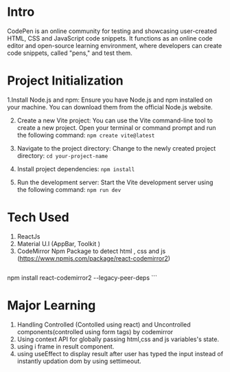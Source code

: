 ﻿# Intro
 <p>CodePen is an online community for testing and showcasing user-created HTML, CSS and JavaScript code snippets. It functions as an online code editor and open-source learning environment, where developers can create code snippets, called "pens," and test them.</p>


 # Project Initialization

1.Install Node.js and npm:
Ensure you have Node.js and npm installed on your machine. You can download them from the official Node.js website.

2. Create a new Vite project:
You can use the Vite command-line tool to create a new project. Open your terminal or command prompt and run the following command:
``` npm create vite@latest ```

4. Navigate to the project directory:
Change to the newly created project directory:
``` cd your-project-name ```

5. Install project dependencies:
``` npm install ```

6. Run the development server:
Start the Vite development server using the following command:
``` npm run dev ```

# Tech Used

1. ReactJs
2. Material U.I (AppBar, Toolkit )
3. CodeMirror Npm Package to detect html , css and js (https://www.npmjs.com/package/react-codemirror2)
   ```npm install codemirror@5 react-codemirror2
npm install react-codemirror2 --legacy-peer-deps ```

# Major Learning
1. Handling Controlled (Contolled using react) and Uncontrolled components(controlled using form tags) by codemirror
2. Using context API for globally passing html,css and js variables's state.
3. using i frame in result component.
4. using useEffect to display result after user has typed the input instead of instantly updation dom by using settimeout.
